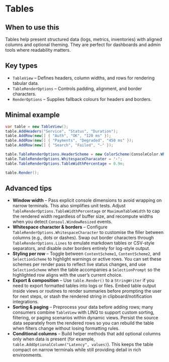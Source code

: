 # Tables

## When to use this
Tables help present structured data (logs, metrics, inventories) with aligned columns and optional theming. They are perfect for dashboards and admin tools where readability matters.

## Key types
* `TableView` – Defines headers, column widths, and rows for rendering tabular data.
* `TableRenderOptions` – Controls padding, alignment, and border characters.
* `RenderOptions` – Supplies fallback colours for headers and borders.

## Minimal example
```csharp
var table = new TableView();
table.AddHeaders("Service", "Status", "Duration");
table.AddRow(new[] { "Auth", "OK", "120 ms" });
table.AddRow(new[] { "Payments", "Degraded", "450 ms" });
table.AddRow(new[] { "Search", "Failed", "–" });

table.TableRenderOptions.HeaderScheme = new ColorScheme(ConsoleColor.White, ConsoleColor.DarkBlue);
table.TableRenderOptions.WhitespaceCharacater = '·';
table.TableRenderOptions.TableWidthPercentage = 0.9m;

table.Render();
```

## Advanced tips
* **Window width** – Pass explicit console dimensions to avoid wrapping on narrow terminals. This also simplifies unit tests. Adjust `TableRenderOptions.TableWidthPercentage` or `MaximumTableWidth` to cap the rendered width regardless of buffer size, and recompute widths when you detect `Consoul.WindowResized` events.
* **Whitespace character & borders** – Configure `TableRenderOptions.WhitespaceCharacter` to customise the filler between columns (e.g., dots or dashes). Swap out border characters through `TableRenderOptions.Lines` to emulate markdown tables or CSV-style separators, and disable outer borders entirely for log-style output.
* **Styling per row** – Toggle between `ContentScheme1`, `ContentScheme2`, and `SelectionScheme` to highlight warnings or active rows. You can set these schemes per render pass to reflect live status changes, and use `SelectionScheme` when the table accompanies a `SelectionPrompt` so the highlighted row aligns with the user’s current choice.
* **Export & composition** – Use `table.Render()` to a `StringWriter` if you need to export formatted tables into logs or files. Embed table output inside views or routines to render summaries before prompting the user for next steps, or stash the rendered string in clipboard/notification integrations.
* **Sorting & paging** – Preprocess your data before adding rows; many consumers combine `TableView` with LINQ to support custom sorting, filtering, or paging scenarios within dynamic views. Persist the source data separately from the rendered rows so you can rebuild the table when filters change without losing formatting rules.
* **Conditional columns** – Build helper methods that add optional columns only when data is present (for example, `table.AddOptionalColumn("Latency", values)`). This keeps the table compact on narrow terminals while still providing detail in rich environments.
